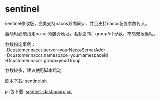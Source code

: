 # sentinel
sentinel修改版，完美支持nacos双向同步，并且支持nacos配置参数传入。

启动时必须指定nacos的服务地址，名称空间，group3个参数，不然无法启动。

参数指定事例：<br>
-Dcustomer.nacos.server=yourNacosServerAddr <br>
-Dcustomer.nacos.namespace=yourNamespaceId<br>
-Dcustomer.nacos.group=yourGroup

参数较多，建议使用脚本启动.

脚本下载:
[sentinel.sh](https://github.com/hlcen66/sentinel/releases/download/1.0/sentinel.sh)

jar包下载:
[sentinel-dashboard.jar](https://github.com/hlcen66/sentinel/releases/download/1.0/sentinel-dashboard-chl.jar)
